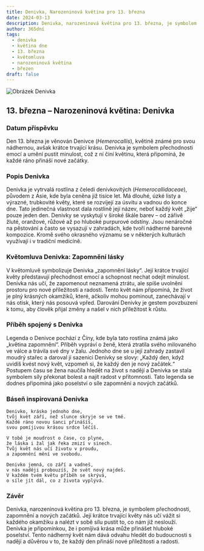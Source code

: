 ```yaml
---
title: Denivka, Narozeninová květina pro 13. března
date: 2024-03-13
description: Denivka, narozeninová květina pro 13. března, je symbolem Zapomnění lásky. Objevte její jedinečný význam, fascinující příběhy a poezii, která oslavuje její krásu.
author: 365dní
tags:
  - denivka
  - květina dne
  - 13. března
  - květomluva
  - narozeninová květina
  - březen
draft: false
---
```


![Obrázek Denivka](https://cdn.pixabay.com/photo/2018/03/20/20/48/nature-3244629_1280.jpg#center)


## 13. března – Narozeninová květina: Denivka

### Datum příspěvku

Den 13. března je věnován Denivce (_Hemerocallis_), květině známé pro svou nádhernou, avšak krátce trvající krásu. Denivka je symbolem přechodnosti emocí a umění pustit minulost, což z ní činí květinu, která připomíná, že každé ráno přináší nové začátky.

### Popis Denivka

Denivka je vytrvalá rostlina z čeledi denivkovitých (_Hemerocallidaceae_), původem z Asie, kde byla ceněna již tisíce let. Má dlouhé, úzké listy a výrazné, trubkovité květy, které se rozvíjejí za úsvitu a vadnou do konce dne. Tato jedinečná vlastnost dala rostlině její název, neboť každý květ „žije“ pouze jeden den. Denivky se vyskytují v široké škále barev – od zářivě žluté, oranžové, růžové až po hluboké purpurové odstíny. Jsou nenáročné na pěstování a často se vysazují v zahradách, kde tvoří nádherné barevné kompozice. Kromě svého okrasného významu se v některých kulturách využívají i v tradiční medicíně.

### Květomluva Denivka: Zapomnění lásky

V květomluvě symbolizuje Denivka „zapomnění lásky“. Její krátce trvající květy představují přechodnost emocí a schopnost nechat odejít minulost. Denivka nás učí, že zapomenout neznamená ztrátu, ale spíše uvolnění prostoru pro nové příležitosti a radosti. Tento květ nám připomíná, že život je plný krásných okamžiků, které, ačkoliv mohou pominout, zanechávají v nás otisk, který nás posouvá vpřed. Darování Denivky je gestem povzbuzení k tomu, aby člověk přijal změny a našel v nich příležitost k růstu.

### Příběh spojený s Denivka

Legenda o Denivce pochází z Číny, kde byla tato rostlina známá jako „květina zapomnění“. Příběh vypráví o ženě, která ztratila svého milovaného ve válce a trávila své dny v žalu. Jednoho dne se u její zahrady zastavil moudrý stařec a daroval jí sazenici Denivky se slovy: „Každý den, když uvidíš kvést nový květ, vzpomeň si, že každý den je nový začátek.“ Postupem času se žena naučila hledět na život s nadějí a Denivka se stala symbolem síly překonat bolest a najít radost v přítomnosti. Tato legenda se dodnes připomíná jako poselství o síle zapomnění a nových začátků.

### Báseň inspirovaná Denivka

```
Denivko, krásko jednoho dne,  
tvůj květ září, než slunce skryje se ve tmě.  
Každé ráno novou šanci přinášíš,  
svou pomíjivou krásou srdce léčíš.

V tobě je moudrost o čase, co plyne,  
že láska i žal jak řeka zmizí v sinech.  
Tvůj květ nás učí životu v proudu,  
a zapomnění mění ve svobodu.

Denivko jemná, co září a vadneš,  
v nás naději probouzíš, že svět nový najdeš.  
V každém tvém květu příběh se skrývá,  
o síle jít dál, co z života vyplývá.
```

### Závěr

Denivka, narozeninová květina pro 13. března, je symbolem přechodnosti, zapomnění a nových začátků. Její krátce trvající květy nás učí vážit si každého okamžiku a nalézt v sobě sílu pustit to, co nám již neslouží. Denivka je připomínkou, že i pomíjivá krása může přinášet hluboké poselství. Tento nádherný květ nám dává odvahu hledět do budoucnosti s nadějí a důvěrou v to, že každý den přináší nové příležitosti a radosti.